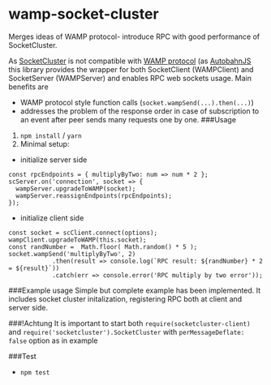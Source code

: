 # wamp-socket-cluster
Merges ideas of WAMP protocol- introduce RPC with good performance of SocketCluster.

As [SocketCluster](http://socketcluster.io/#!/) is not compatible with [WAMP protocol](http://wamp-proto.org/) (as [AutobahnJS](https://github.com/crossbario/autobahn-js/) this library provides the wrapper for both SocketClient (WAMPClient) and SocketServer (WAMPServer) and enables RPC web sockets usage. Main benefits are 
- WAMP protocol style function calls (`socket.wampSend(...).then(...)`)
- addresses the problem of the response order in case of subscription to an event after peer sends many requests one by one.
###Usage
1. `npm install` / `yarn`
2. Minimal setup:
- initialize server side
```	
const rpcEndpoints = { multiplyByTwo: num => num * 2 };
scServer.on('connection', socket => {
  wampServer.upgradeToWAMP(socket);
  wampServer.reassignEndpoints(rpcEndpoints);
});
```
- initialize client side
```
const socket = scClient.connect(options);
wampClient.upgradeToWAMP(this.socket);
const randNumber =  Math.floor( Math.random() * 5 );
socket.wampSend('multiplyByTwo', 2)
			.then(result => console.log(`RPC result: ${randNumber} * 2 = ${result}`))
			.catch(err => console.error('RPC multiply by two error'));
```
###Example usage
Simple but complete example has been implemented. It includes socket cluster initalization, registering RPC both at client and server side.

###!Achtung
It is important to start both `require(socketcluster-client)` and `require('socketcluster').SocketCluster` with `perMessageDeflate: false` option as in example
  
###Test
- `npm test`
